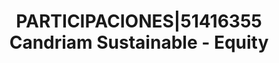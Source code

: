 ---
layout: asset
title: PARTICIPACIONES|51416355 Candriam Sustainable - Equity
isin: LU1434524416
---